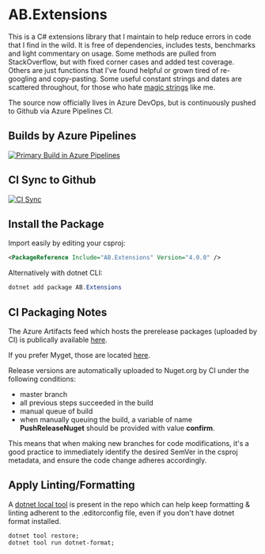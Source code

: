 # AB.Extensions

This is a C# extensions library that I maintain to help reduce errors in code that I find in the wild. It is free of dependencies, includes tests, benchmarks and light commentary on usage. Some methods are pulled from StackOverflow, but with fixed corner cases and added test coverage. Others are just functions that I've found helpful or grown tired of re-googling and copy-pasting. Some useful constant strings and dates are scattered throughout, for those who hate [magic strings](https://softwareengineering.stackexchange.com/questions/365339/what-is-wrong-with-magic-strings) like me.

The source now officially lives in Azure DevOps, but is continuously pushed to Github via Azure Pipelines CI.

## Builds by Azure Pipelines

[![Primary Build in Azure Pipelines](https://zep519.visualstudio.com/AB.Extensions%20Github%20Project/_apis/build/status/AB.Extensions%20Github%20Project)](https://zep519.visualstudio.com/AB.Extensions%20Github%20Project/_build?definitionId=2)

## CI Sync to Github

[![CI Sync](https://zep519.visualstudio.com/AB.Extensions%20Github%20Project/_apis/build/status/Sync%20to%20Github)](https://zep519.visualstudio.com/AB.Extensions%20Github%20Project/_build/latest?definitionId=3)

## Install the Package

Import easily by editing your csproj:

```xml
<PackageReference Include="AB.Extensions" Version="4.0.0" />
```

Alternatively with dotnet CLI:

```c#
dotnet add package AB.Extensions
```

## CI Packaging Notes

The Azure Artifacts feed which hosts the prerelease packages (uploaded by CI) is publically available [here](https://zep519.pkgs.visualstudio.com/_packaging/Ab.Extensions-CI/nuget/v3/index.json).

If you prefer Myget, those are located [here](https://www.myget.org/F/andrew-ci/api/v3/index.json).

Release versions are automatically uploaded to Nuget.org by CI under the following conditions:

- master branch
- all previous steps succeeded in the build
- manual queue of build
- when manually queuing the build, a variable of name **PushReleaseNuget** should be provided with value **confirm**.

This means that when making new branches for code modifications, it's a good practice to immediately identify the desired SemVer in the csproj metadata, and ensure the code change adheres accordingly.

## Apply Linting/Formatting

A [dotnet local tool](https://docs.microsoft.com/en-us/dotnet/core/tools/local-tools-how-to-use) is present in the repo which can help keep formatting & linting adherent to the .editorconfig file, even if you don't have dotnet format installed.

```shell
dotnet tool restore;
dotnet tool run dotnet-format;
```
